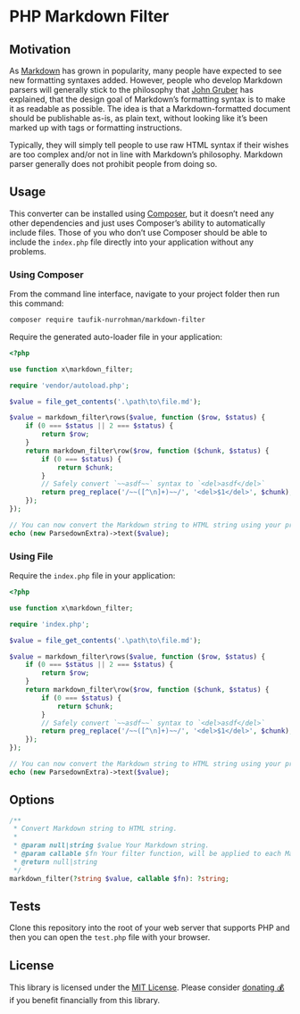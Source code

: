 PHP Markdown Filter
===================

Motivation
----------

As [Markdown](https://github.com/taufik-nurrohman/markdown) has grown in popularity, many people have expected to see
new formatting syntaxes added. However, people who develop Markdown parsers will generally stick to the philosophy that
[John Gruber](https://daringfireball.net/projects/markdown) has explained, that the design goal of Markdown’s formatting
syntax is to make it as readable as possible. The idea is that a Markdown-formatted document should be publishable
as-is, as plain text, without looking like it’s been marked up with tags or formatting instructions.

Typically, they will simply tell people to use raw HTML syntax if their wishes are too complex and/or not in line with
Markdown’s philosophy. Markdown parser generally does not prohibit people from doing so.

Usage
-----

This converter can be installed using [Composer](https://packagist.org/packages/taufik-nurrohman/markdown-filter), but
it doesn’t need any other dependencies and just uses Composer’s ability to automatically include files. Those of you who
don’t use Composer should be able to include the `index.php` file directly into your application without any problems.

### Using Composer

From the command line interface, navigate to your project folder then run this command:

~~~ sh
composer require taufik-nurrohman/markdown-filter
~~~

Require the generated auto-loader file in your application:

~~~ php
<?php

use function x\markdown_filter;

require 'vendor/autoload.php';

$value = file_get_contents('.\path\to\file.md');

$value = markdown_filter\rows($value, function ($row, $status) {
    if (0 === $status || 2 === $status) {
        return $row;
    }
    return markdown_filter\row($row, function ($chunk, $status) {
        if (0 === $status) {
            return $chunk;
        }
        // Safely convert `~~asdf~~` syntax to `<del>asdf</del>`
        return preg_replace('/~~([^\n]+)~~/', '<del>$1</del>', $chunk);
    });
});

// You can now convert the Markdown string to HTML string using your preferred Markdown converter
echo (new ParsedownExtra)->text($value);
~~~

### Using File

Require the `index.php` file in your application:

~~~ php
<?php

use function x\markdown_filter;

require 'index.php';

$value = file_get_contents('.\path\to\file.md');

$value = markdown_filter\rows($value, function ($row, $status) {
    if (0 === $status || 2 === $status) {
        return $row;
    }
    return markdown_filter\row($row, function ($chunk, $status) {
        if (0 === $status) {
            return $chunk;
        }
        // Safely convert `~~asdf~~` syntax to `<del>asdf</del>`
        return preg_replace('/~~([^\n]+)~~/', '<del>$1</del>', $chunk);
    });
});

// You can now convert the Markdown string to HTML string using your preferred Markdown converter
echo (new ParsedownExtra)->text($value);
~~~

Options
-------

~~~ php
/**
 * Convert Markdown string to HTML string.
 *
 * @param null|string $value Your Markdown string.
 * @param callable $fn Your filter function, will be applied to each Markdown part.
 * @return null|string
 */
markdown_filter(?string $value, callable $fn): ?string;
~~~

Tests
-----

Clone this repository into the root of your web server that supports PHP and then you can open the `test.php` file with
your browser.

License
-------

This library is licensed under the [MIT License](LICENSE). Please consider
[donating 💰](https://github.com/sponsors/taufik-nurrohman) if you benefit financially from this library.